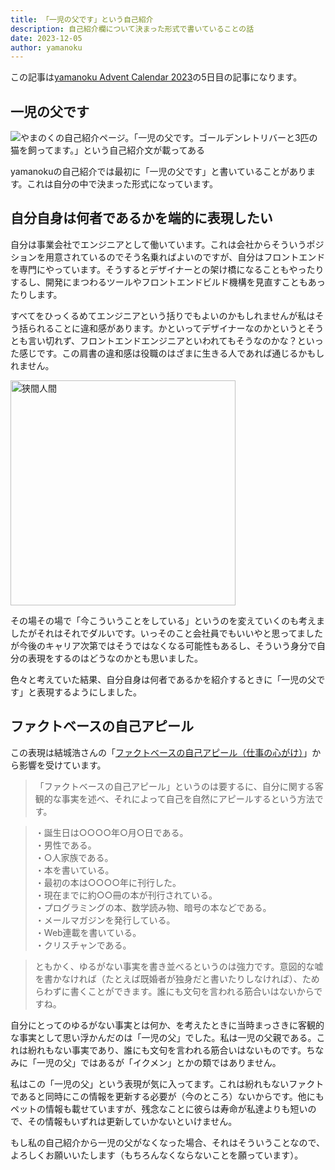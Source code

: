 ```yaml
---
title: 「一児の父です」という自己紹介
description: 自己紹介欄について決まった形式で書いていることの話
date: 2023-12-05
author: yamanoku
---
```


この記事は[yamanoku Advent Calendar 2023](https://adventar.org/calendars/8589)の5日目の記事になります。

## 一児の父です

![やまのくの自己紹介ページ。「一児の父です。ゴールデンレトリバーと3匹の猫を飼ってます。」という自己紹介文が載ってある](https://i.gyazo.com/b97b16b2dd81655bed796e529b163edc.png)

yamanokuの自己紹介では最初に「一児の父です」と書いていることがあります。これは自分の中で決まった形式になっています。

## 自分自身は何者であるかを端的に表現したい

自分は事業会社でエンジニアとして働いています。これは会社からそういうポジションを用意されているのでそう名乗ればよいのですが、自分はフロントエンドを専門にやっています。そうするとデザイナーとの架け橋になることもやったりするし、開発にまつわるツールやフロントエンドビルド機構を見直すこともあったりします。

すべてをひっくるめてエンジニアという括りでもよいのかもしれませんが私はそう括られることに違和感があります。かといってデザイナーなのかというとそうとも言い切れず、フロントエンドエンジニアといわれてもそうなのかな？といった感じです。この肩書の違和感は役職のはざまに生きる人であれば通じるかもしれません。

<img src="https://i.gyazo.com/4ae59058b42792fc559c130cda5a9c68.png" width="360" alt="狭間人間">

その場その場で「今こういうことをしている」というのを変えていくのも考えましたがそれはそれでダルいです。いっそのこと会社員でもいいやと思ってましたが今後のキャリア次第ではそうではなくなる可能性もあるし、そういう身分で自分の表現をするのはどうなのかとも思いました。

色々と考えていた結果、自分自身は何者であるかを紹介するときに「一児の父です」と表現するようにしました。

## ファクトベースの自己アピール

この表現は結城浩さんの「[ファクトベースの自己アピール（仕事の心がけ）](https://mm.hyuki.net/n/n1bc9561d70bb)」から影響を受けています。

> 「ファクトベースの自己アピール」というのは要するに、自分に関する客観的な事実を述べ、それによって自己を自然にアピールするという方法です。

> ・誕生日は○○○○年○月○日である。<br>
> ・男性である。<br>
> ・○人家族である。<br>
> ・本を書いている。<br>
> ・最初の本は○○○○年に刊行した。<br>
> ・現在までに約○○冊の本が刊行されている。<br>
> ・プログラミングの本、数学読み物、暗号の本などである。<br>
> ・メールマガジンを発行している。<br>
> ・Web連載を書いている。<br>
> ・クリスチャンである。

> ともかく、ゆるがない事実を書き並べるというのは強力です。意図的な嘘を書かなければ（たとえば既婚者が独身だと書いたりしなければ）、ためらわずに書くことができます。誰にも文句を言われる筋合いはないからですね。

自分にとってのゆるがない事実とは何か、を考えたときに当時まっさきに客観的な事実として思い浮かんだのは「一児の父」でした。私は一児の父親である。これは紛れもない事実であり、誰にも文句を言われる筋合いはないものです。ちなみに「一児の父」ではあるが「イクメン」とかの類ではありません。

私はこの「一児の父」という表現が気に入ってます。これは紛れもないファクトであると同時にこの情報を更新する必要が（今のところ）ないからです。他にもペットの情報も載せていますが、残念なことに彼らは寿命が私達よりも短いので、その情報もいずれは更新していかないといけません。

もし私の自己紹介から一児の父がなくなった場合、それはそういうことなので、よろしくお願いいたします（もちろんなくならないことを願っています）。
